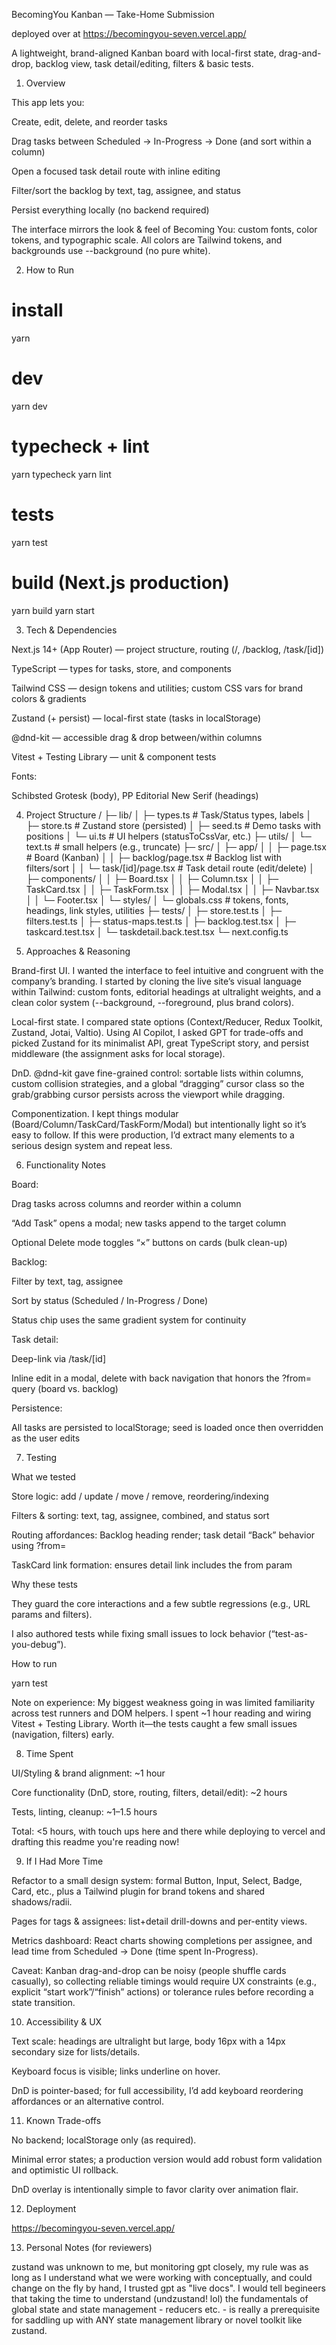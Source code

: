 BecomingYou Kanban — Take-Home Submission

deployed over at https://becomingyou-seven.vercel.app/

A lightweight, brand-aligned Kanban board with local-first state, drag-and-drop, backlog view, task detail/editing, filters & basic tests.

1. Overview

This app lets you:

Create, edit, delete, and reorder tasks

Drag tasks between Scheduled → In-Progress → Done (and sort within a column)

Open a focused task detail route with inline editing

Filter/sort the backlog by text, tag, assignee, and status

Persist everything locally (no backend required)

The interface mirrors the look & feel of Becoming You: custom fonts, color tokens, and typographic scale. All colors are Tailwind tokens, and backgrounds use --background (no pure white).

2. How to Run

# install

yarn

# dev

yarn dev

# typecheck + lint

yarn typecheck
yarn lint

# tests

yarn test

# build (Next.js production)

yarn build
yarn start

3. Tech & Dependencies

Next.js 14+ (App Router) — project structure, routing (/, /backlog, /task/[id])

TypeScript — types for tasks, store, and components

Tailwind CSS — design tokens and utilities; custom CSS vars for brand colors & gradients

Zustand (+ persist) — local-first state (tasks in localStorage)

@dnd-kit — accessible drag & drop between/within columns

Vitest + Testing Library — unit & component tests

Fonts:

Schibsted Grotesk (body), PP Editorial New Serif (headings)

4. Project Structure
   /
   ├─ lib/
   │ ├─ types.ts # Task/Status types, labels
   │ ├─ store.ts # Zustand store (persisted)
   │ ├─ seed.ts # Demo tasks with positions
   │ └─ ui.ts # UI helpers (statusToCssVar, etc.)
   ├─ utils/
   │ └─ text.ts # small helpers (e.g., truncate)
   ├─ src/
   │ ├─ app/
   │ │ ├─ page.tsx # Board (Kanban)
   │ │ ├─ backlog/page.tsx # Backlog list with filters/sort
   │ │ └─ task/[id]/page.tsx # Task detail route (edit/delete)
   │ ├─ components/
   │ │ ├─ Board.tsx
   │ │ ├─ Column.tsx
   │ │ ├─ TaskCard.tsx
   │ │ ├─ TaskForm.tsx
   │ │ ├─ Modal.tsx
   │ │ ├─ Navbar.tsx
   │ │ └─ Footer.tsx
   │ └─ styles/
   │ └─ globals.css # tokens, fonts, headings, link styles, utilities
   ├─ tests/
   │ ├─ store.test.ts
   │ ├─ filters.test.ts
   │ ├─ status-maps.test.ts
   │ ├─ backlog.test.tsx
   │ ├─ taskcard.test.tsx
   │ └─ taskdetail.back.test.tsx
   └─ next.config.ts

5. Approaches & Reasoning

Brand-first UI. I wanted the interface to feel intuitive and congruent with the company’s branding. I started by cloning the live site’s visual language within Tailwind: custom fonts, editorial headings at ultralight weights, and a clean color system (--background, --foreground, plus brand colors).

Local-first state. I compared state options (Context/Reducer, Redux Toolkit, Zustand, Jotai, Valtio). Using AI Copilot, I asked GPT for trade-offs and picked Zustand for its minimalist API, great TypeScript story, and persist middleware (the assignment asks for local storage).

DnD. @dnd-kit gave fine-grained control: sortable lists within columns, custom collision strategies, and a global “dragging” cursor class so the grab/grabbing cursor persists across the viewport while dragging.

Componentization. I kept things modular (Board/Column/TaskCard/TaskForm/Modal) but intentionally light so it’s easy to follow. If this were production, I’d extract many elements to a serious design system and repeat less.

6. Functionality Notes

Board:

Drag tasks across columns and reorder within a column

“Add Task” opens a modal; new tasks append to the target column

Optional Delete mode toggles “×” buttons on cards (bulk clean-up)

Backlog:

Filter by text, tag, assignee

Sort by status (Scheduled / In-Progress / Done)

Status chip uses the same gradient system for continuity

Task detail:

Deep-link via /task/[id]

Inline edit in a modal, delete with back navigation that honors the ?from= query (board vs. backlog)

Persistence:

All tasks are persisted to localStorage; seed is loaded once then overridden as the user edits

7. Testing

What we tested

Store logic: add / update / move / remove, reordering/indexing

Filters & sorting: text, tag, assignee, combined, and status sort

Routing affordances: Backlog heading render; task detail “Back” behavior using ?from=

TaskCard link formation: ensures detail link includes the from param

Why these tests

They guard the core interactions and a few subtle regressions (e.g., URL params and filters).

I also authored tests while fixing small issues to lock behavior (“test-as-you-debug”).

How to run

yarn test

Note on experience: My biggest weakness going in was limited familiarity across test runners and DOM helpers. I spent ~1 hour reading and wiring Vitest + Testing Library. Worth it—the tests caught a few small issues (navigation, filters) early.

8. Time Spent

UI/Styling & brand alignment: ~1 hour

Core functionality (DnD, store, routing, filters, detail/edit): ~2 hours

Tests, linting, cleanup: ~1–1.5 hours

Total: <5 hours, with touch ups here and there while deploying to vercel and drafting this readme you're reading now!

9. If I Had More Time

Refactor to a small design system: formal Button, Input, Select, Badge, Card, etc., plus a Tailwind plugin for brand tokens and shared shadows/radii.

Pages for tags & assignees: list+detail drill-downs and per-entity views.

Metrics dashboard: React charts showing completions per assignee, and lead time from Scheduled → Done (time spent In-Progress).

Caveat: Kanban drag-and-drop can be noisy (people shuffle cards casually), so collecting reliable timings would require UX constraints (e.g., explicit “start work”/“finish” actions) or tolerance rules before recording a state transition.

10. Accessibility & UX

Text scale: headings are ultralight but large, body 16px with a 14px secondary size for lists/details.

Keyboard focus is visible; links underline on hover.

DnD is pointer-based; for full accessibility, I’d add keyboard reordering affordances or an alternative control.

11. Known Trade-offs

No backend; localStorage only (as required).

Minimal error states; a production version would add robust form validation and optimistic UI rollback.

DnD overlay is intentionally simple to favor clarity over animation flair.

12. Deployment

https://becomingyou-seven.vercel.app/

13. Personal Notes (for reviewers)

zustand was unknown to me, but monitoring gpt closely, my rule was as long as I understand what we were working with conceptually, and could change on the fly by hand, I trusted gpt as "live docs". I would tell begineers that taking the time to understand (undzustand! lol) the fundamentals of global state and state management - reducers etc. - is really a prerequisite for saddling up with ANY state management library or novel toolkit like zustand.
